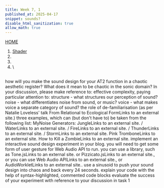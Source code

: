 ```yaml
---
title: Week 7, 1
published_at: 2025-04-17
snippet: sounds?
disable_html_sanitization: true
allow_math: true
---
```

[HOME](https://kc-yeo-creative-co-37.deno.dev/)

1. [Shader]()
2. []()
3. []()
4. []()\

## 

## 

how will you make the sound design for your AT2 function in a chaotic aesthetic register?  What does it mean to be chaotic in the sonic domain? In your discussion, please make reference to:
effective complexity, paying particular attention to:
structure - what structures our perception of sound? 
noise - what differentiates noise from sound, or music?
voice - what makes voice a separate category of sound?
the role of de-familiarisation (as per Natalie Loveless' talk From Relational to Ecological FormLinks to an external site.)
three examples, which can (but don't have to) be taken from the following list:
MyNoise Generators: JungleLinks to an external site. / WaterLinks to an external site. / FireLinks to an external site. / ThunderLinks to an external site. / StormLinks to an external site.
Pink TromboneLinks to an external site.
How to Kill a ZombieLinks to an external site.
implement an interactive sound design experiment in your blog.
you will need to get some form of user gesture for Web Audio API to run.
you can use a library, such as Tone.jsLinks to an external site. or Pizzicato.jsLinks to an external site., or you can use Web Audio APILinks to an external site., or AudioWorkletLinks to an external site..
use a sinusoid to push your sound design into chaos and back every 24 seconds.
explain your code with the help of syntax-highlighted, commented code blocks
evaluate the success of your experiment with reference to your discussion in task 1

<div id="three.js_container"></div>

<script type="module">
    import * as THREE from "./250408/three.js/build/three.module.js"

    const container = document.getElementById (`three.js_container`)
    const width = container.parentNode.scrollWidth
    const height = width * 9 / 16

	import { OrbitControls } from './250408/three.js/examples/jsm/controls/OrbitControls.js';
	import getStarfield from "./250417/src/getStarfield.js";

    const w = window.innerWidth;
    const h = window.innerHeight;
    const scene = new THREE.Scene();
    const camera = new THREE.PerspectiveCamera(75, w / h, 0.1, 1000);
    camera.position.z = 5;
    const renderer = new THREE.WebGLRenderer({ antialias: true});
    renderer.setSize(w, h);
    document.body.appendChild(renderer.domElement);
    renderer.toneMapping = THREE.ACESFilmicToneMapping;
    renderer.outputColorSpace = THREE.LinearSRGBColorSpace;

    const earthGroup = new THREE.Group();
    earthGroup.rotation.z = -23.4 * Math.PI / 180;
    scene.add(earthGroup);
    new OrbitControls(camera, renderer.domElement);
    const detail = 12;
    const loader = new THREE.TextureLoader();
    const geometry = new THREE.IcosahedronGeometry(1, detail);
    const material = new THREE.MeshPhongMaterial({
    map: loader.load("./250417/textures/sunmap.jpg"),
    // specularMap: loader.load("./textures/02_earthspec1k.jpg"),
    // bumpMap: loader.load("./textures/01_earthbump1k.jpg"),
    // bumpScale: 0.04,
    });
    // material.map.colorSpace = THREE.SRGBColorSpace;
    const earthMesh = new THREE.Mesh(geometry, material);
    earthGroup.add(earthMesh);

    // const lightsMat = new THREE.MeshBasicMaterial({
    // map: loader.load("./textures/03_earthlights1k.jpg"),
    // blending: THREE.AdditiveBlending,
    // });
    // const lightsMesh = new THREE.Mesh(geometry, lightsMat);
    // earthGroup.add(lightsMesh);

    // const cloudsMat = new THREE.MeshStandardMaterial({
    // map: loader.load("./textures/04_earthcloudmap.jpg"),
    // transparent: true,
    // opacity: 0.8,
    // blending: THREE.AdditiveBlending,
    // alphaMap: loader.load('./textures/05_earthcloudmaptrans.jpg'),
    // // alphaTest: 0.3,
    // });
    // const cloudsMesh = new THREE.Mesh(geometry, cloudsMat);
    // cloudsMesh.scale.setScalar(1.003);
    // earthGroup.add(cloudsMesh);

    // const fresnelMat = getFresnelMat();
    // const glowMesh = new THREE.Mesh(geometry, fresnelMat);
    // glowMesh.scale.setScalar(1.01);
    // earthGroup.add(glowMesh);

    const stars = getStarfield({numStars: 2000});
    scene.add(stars);

    // const sunLight = new THREE.DirectionalLight(0xffffff, 2.0);
    // sunLight.position.set(-2, 0.5, 1.5);
    // scene.add(sunLight);

    function animate() {
    requestAnimationFrame(animate);

    earthMesh.rotation.y += 0.002;
    // lightsMesh.rotation.y += 0.002;
    // cloudsMesh.rotation.y += 0.0023;
    // glowMesh.rotation.y += 0.002;
    stars.rotation.y -= 0.0002;
    renderer.render(scene, camera);
    }

    animate();

    function handleWindowResize () {
    camera.aspect = window.innerWidth / window.innerHeight;
    camera.updateProjectionMatrix();
    renderer.setSize(window.innerWidth, window.innerHeight);
    }
    window.addEventListener('resize', handleWindowResize, false);

</script>

        